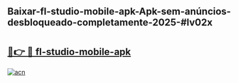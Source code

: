 ## Baixar-fl-studio-mobile-apk-Apk-sem-anúncios-desbloqueado-completamente-2025-#lv02x

# <h2><a href="https://ainizakaria.my?title=fl-studio-mobile-apk&ref=20M">🔗👉 🔴 fl-studio-mobile-apk</a></h2>

[![acn](https://github.com/user-attachments/assets/0f9c940e-d8b0-45ae-aac7-cd30a18b3e1c)](https://ainizakaria.my?title=fl-studio-mobile-apk&ref=20M)

